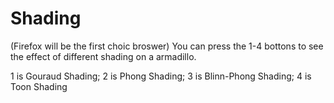 # Shading 
  
(Firefox will be the first choic broswer)
You can press the 1-4 bottons to see the effect of different shading
on a armadillo.

1 is Gouraud Shading;
2 is Phong Shading;
3 is Blinn-Phong Shading;
4 is Toon Shading
